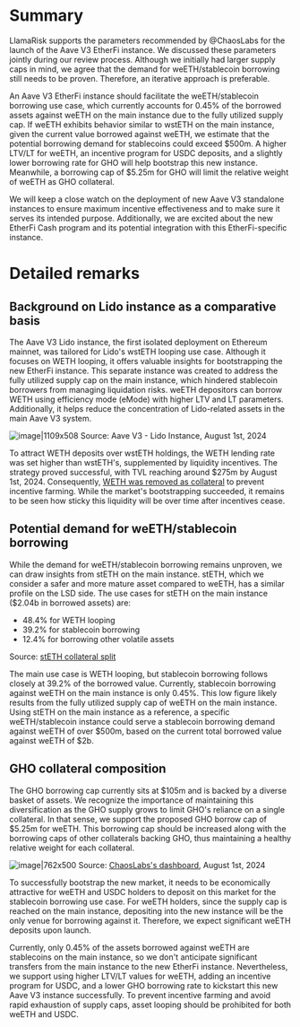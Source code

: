 # Summary

LlamaRisk supports the parameters recommended by @ChaosLabs for the launch of the Aave V3 EtherFi instance. We discussed these parameters jointly during our review process. Although we initially had larger supply caps in mind, we agree that the demand for weETH/stablecoin borrowing still needs to be proven. Therefore, an iterative approach is preferable.

An Aave V3 EtherFi instance should facilitate the weETH/stablecoin borrowing use case, which currently accounts for 0.45% of the borrowed assets against weETH on the main instance due to the fully utilized supply cap. If weETH exhibits behavior similar to wstETH on the main instance, given the current value borrowed against weETH, we estimate that the potential borrowing demand for stablecoins could exceed $500m. A higher LTV/LT for weETH, an incentive program for USDC deposits, and a slightly lower borrowing rate for GHO will help bootstrap this new instance. Meanwhile, a borrowing cap of $5.25m for GHO will limit the relative weight of weETH as GHO collateral. 

We will keep a close watch on the deployment of new Aave V3 standalone instances to ensure maximum incentive effectiveness and to make sure it serves its intended purpose. Additionally, we are excited about the new EtherFi Cash program and its potential integration with this EtherFi-specific instance.

# Detailed remarks

## Background on Lido instance as a comparative basis

The Aave V3 Lido instance, the first isolated deployment on Ethereum mainnet, was tailored for Lido's wstETH looping use case. Although it focuses on WETH looping, it offers valuable insights for bootstrapping the new EtherFi instance. This separate instance was created to address the fully utilized supply cap on the main instance, which hindered stablecoin borrowers from managing liquidation risks. weETH depositors can borrow WETH using efficiency mode (eMode) with higher LTV and LT parameters. Additionally, it helps reduce the concentration of Lido-related assets in the main Aave V3 system.

![image|1109x508](upload://qG8xYFuyueIjXP5lq2PpmkrQBH6.png)
Source: Aave V3 - Lido Instance, August 1st, 2024

To attract WETH deposits over wstETH holdings, the WETH lending rate was set higher than wstETH's, supplemented by liquidity incentives. The strategy proved successful, with TVL reaching around $275m by August 1st, 2024. Consequently, [WETH was removed as collateral](https://governance.aave.com/t/arfc-deploy-a-lido-aave-v3-instance/18047/18?u=exaparsec) to prevent incentive farming. While the market's bootstrapping succeeded, it remains to be seen how sticky this liquidity will be over time after incentives cease.

## Potential demand for weETH/stablecoin borrowing

While the demand for weETH/stablecoin borrowing remains unproven, we can draw insights from stETH on the main instance. stETH, which we consider a safer and more mature asset compared to weETH, has a similar profile on the LSD side. The use cases for stETH on the main instance ($2.04b in borrowed assets) are:

- 48.4% for WETH looping
- 39.2% for stablecoin borrowing
- 12.4% for borrowing other volatile assets

Source: [stETH collateral split](https://community.chaoslabs.xyz/aave/risk/markets/Ethereum/listed-assets/wstETH)

The main use case is WETH looping, but stablecoin borrowing follows closely at 39.2% of the borrowed value. Currently, stablecoin borrowing against weETH on the main instance is only 0.45%. This low figure likely results from the fully utilized supply cap of weETH on the main instance. Using stETH on the main instance as a reference, a specific weETH/stablecoin instance could serve a stablecoin borrowing demand against weETH of over $500m, based on the current total borrowed value against weETH of $2b.

## GHO collateral composition

The GHO borrowing cap currently sits at $105m and is backed by a diverse basket of assets. We recognize the importance of maintaining this diversification as the GHO supply grows to limit GHO's reliance on a single collateral. In that sense, we support the proposed GHO borrow cap of $5.25m for weETH. This borrowing cap should be increased along with the borrowing caps of other collaterals backing GHO, thus maintaining a healthy relative weight for each collateral.

![image|762x500](upload://fe17YA56gYPdcWZDi5e95aielEu.png)
Source: [ChaosLabs's dashboard](https://community.chaoslabs.xyz/aave/risk/GHO/overview), August 1st, 2024

To successfully bootstrap the new market, it needs to be economically attractive for weETH and USDC holders to deposit on this market for the stablecoin borrowing use case. For weETH holders, since the supply cap is reached on the main instance, depositing into the new instance will be the only venue for borrowing against it. Therefore, we expect significant weETH deposits upon launch.

Currently, only 0.45% of the assets borrowed against weETH are stablecoins on the main instance, so we don't anticipate significant transfers from the main instance to the new EtherFi instance. Nevertheless, we support using higher LTV/LT values for weETH, adding an incentive program for USDC, and a lower GHO borrowing rate to kickstart this new Aave V3 instance successfully. To prevent incentive farming and avoid rapid exhaustion of supply caps, asset looping should be prohibited for both weETH and USDC.
